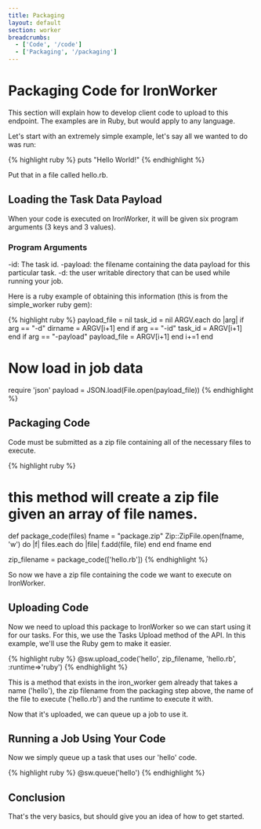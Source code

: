 ```yaml
---
title: Packaging
layout: default
section: worker
breadcrumbs:
  - ['Code', '/code']
  - ['Packaging', '/packaging']
---
```


# Packaging Code for IronWorker

This section will explain how to develop client code to upload to this endpoint. The examples are in Ruby,
but would apply to any language.

Let's start with an extremely simple example, let's say all we wanted to do was run:

{% highlight ruby %}
puts "Hello World!"
{% endhighlight %}

Put that in a file called hello.rb.

## Loading the Task Data Payload

When your code is executed on IronWorker, it will be given six program arguments (3 keys and 3 values).

### Program Arguments

-id: The task id.
-payload: the filename containing the data payload for this particular task.
-d: the user writable directory that can be used while running your job.

Here is a ruby example of obtaining this information (this is from the simple_worker ruby gem):

{% highlight ruby %}
payload_file = nil
task_id = nil
ARGV.each do |arg|
  if arg == \"-d\"
    dirname = ARGV[i+1]
  end
  if arg == \"-id\"
    task_id = ARGV[i+1]
  end
  if arg == \"-payload\"
    payload_file = ARGV[i+1]
  end
  i+=1
end

# Now load in job data
require 'json'
payload = JSON.load(File.open(payload_file))
{% endhighlight %}

## Packaging Code

Code must be submitted as a zip file containing all of the necessary files to execute.

{% highlight ruby %}
# this method will create a zip file given an array of file names.
def package_code(files)
  fname = "package.zip"
  Zip::ZipFile.open(fname, 'w') do |f|
    files.each do |file|
      f.add(file, file)
    end
  end
  fname
end

zip_filename = package_code(\['hello.rb'\])
{% endhighlight %}

So now we have a zip file containing the code we want to execute on IronWorker.

## Uploading Code

Now we need to upload this package to IronWorker so we can start using it for our tasks.
For this, we use the Tasks Upload method of the API. In this example, we'll use the Ruby gem to make it easier.

{% highlight ruby %}
@sw.upload_code('hello', zip_filename, 'hello.rb', :runtime=>'ruby')
{% endhighlight %}

This is a method that exists in the iron_worker gem already that takes a name ('hello'), the zip filename from the
packaging step above, the name of the file to execute ('hello.rb') and the runtime to execute it with.

Now that it's uploaded, we can queue up a job to use it.

## Running a Job Using Your Code

Now we simply queue up a task that uses our 'hello' code.

{% highlight ruby %}
@sw.queue('hello')
{% endhighlight %}

## Conclusion

That's the very basics, but should give you an idea of how to get started.

